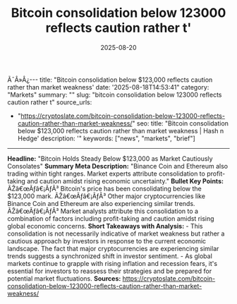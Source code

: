 ﻿---
title: 'Bitcoin consolidation below 123000 reflects caution rather t'' '
image: /images/posts/bitcoin-consolidation-below-123000-reflects-caution-rather-t.jpg
date: '2025-08-20'
slug: bitcoin-consolidation-below-123000-reflects-caution-rather-t
---


Ã¯Â»Â¿---
title: "Bitcoin consolidation below $123,000 reflects caution rather than market weakness'
date: '2025-08-18T14:53:41"
category: "Markets"
summary: ""
slug: "bitcoin consolidation below 123000 reflects caution rather t"
source_urls:
  - "https://cryptoslate.com/bitcoin-consolidation-below-123000-reflects-caution-rather-than-market-weakness/"
seo:
  title: "Bitcoin consolidation below $123,000 reflects caution rather than market weakness | Hash n Hedge'
  description: '"
  keywords: ["news", "markets", "brief"]
---
**Headline:**  "Bitcoin Holds Steady Below $123,000 as Market Cautiously Consolates"  **Summary Meta Description:** "Binance Coin and Ethereum also trading within tight ranges. Market experts attribute consolidation to profit-taking and caution amidst rising economic uncertainty."  **Bullet Key Points:**  ÃŽâ€œÃƒâ€¡ÃƒÂ³ Bitcoin's price has been consolidating below the $123,000 mark. ÃŽâ€œÃƒâ€¡ÃƒÂ³ Other major cryptocurrencies like Binance Coin and Ethereum are also experiencing similar trends. ÃŽâ€œÃƒâ€¡ÃƒÂ³ Market analysts attribute this consolidation to a combination of factors including profit-taking and caution amidst rising global economic concerns.  **Short Takeaways with Analysis:**   - This consolidation is not necessarily indicative of market weakness but rather a cautious approach by investors in response to the current economic landscape. The fact that major cryptocurrencies are experiencing similar trends suggests a synchronized shift in investor sentiment. - As global markets continue to grapple with rising inflation and recession fears, it's essential for investors to reassess their strategies and be prepared for potential market fluctuations.  **Sources:** https://cryptoslate.com/bitcoin-consolidation-below-123000-reflects-caution-rather-than-market-weakness/